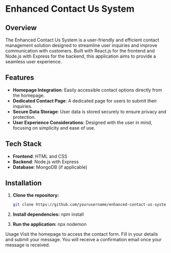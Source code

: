 # Enhanced Contact Us System

## Overview

The Enhanced Contact Us System is a user-friendly and efficient contact management solution designed to streamline user inquiries and improve communication with customers. Built with React.js for the frontend and Node.js with Express for the backend, this application aims to provide a seamless user experience.

## Features

- **Homepage Integration**: Easily accessible contact options directly from the homepage.
- **Dedicated Contact Page**: A dedicated page for users to submit their inquiries.
- **Secure Data Storage**: User data is stored securely to ensure privacy and protection.
- **User Experience Considerations**: Designed with the user in mind, focusing on simplicity and ease of use.

## Tech Stack

- **Frontend**: HTML and CSS
- **Backend**: Node.js with Express
- **Database**: MongoDB (if applicable)

## Installation

1. **Clone the repository:**

   ```bash
   git clone https://github.com/yourusername/enhanced-contact-us-system.git

2. **Install dependencies:**
npm install

3. **Run the application:**
npx nodemon

Usage
Visit the homepage to access the contact form.
Fill in your details and submit your message.
You will receive a confirmation email once your message is received.
